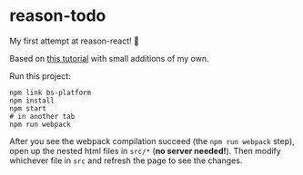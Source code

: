 # reason-todo

My first attempt at reason-react! :tada:

Based on [this tutorial](https://jaredforsyth.com/2017/07/05/a-reason-react-tutorial/)
with small additions of my own.

Run this project:

```
npm link bs-platform
npm install
npm start
# in another tab
npm run webpack
```

After you see the webpack compilation succeed (the `npm run webpack` step), open up the nested html files in `src/*` (**no server needed!**). Then modify whichever file in `src` and refresh the page to see the changes.
